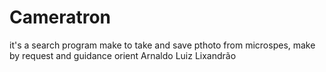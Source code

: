 # Cameratron
it's a search program make to take and save pthoto from microspes, make by request and guidance orient Arnaldo Luiz Lixandrão
